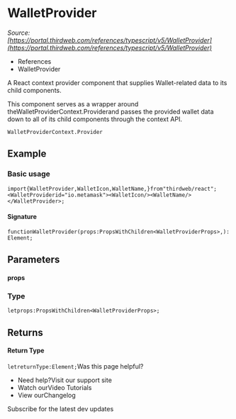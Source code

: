 # WalletProvider

*Source: [https://portal.thirdweb.com/references/typescript/v5/WalletProvider](https://portal.thirdweb.com/references/typescript/v5/WalletProvider)*

* References
* WalletProvider

A React context provider component that supplies Wallet-related data to its child components.

This component serves as a wrapper around theWalletProviderContext.Providerand passes
the provided wallet data down to all of its child components through the context API.

`WalletProviderContext.Provider`
## Example

### Basic usage

`import{WalletProvider,WalletIcon,WalletName,}from"thirdweb/react";<WalletProviderid="io.metamask"><WalletIcon/><WalletName/></WalletProvider>;`
#### Signature

`functionWalletProvider(props:PropsWithChildren<WalletProviderProps>,):Element;`
## Parameters

#### props

### Type

`letprops:PropsWithChildren<WalletProviderProps>;`
## Returns

#### Return Type

`letreturnType:Element;`Was this page helpful?

* Need help?Visit our support site
* Watch ourVideo Tutorials
* View ourChangelog

Subscribe for the latest dev updates

